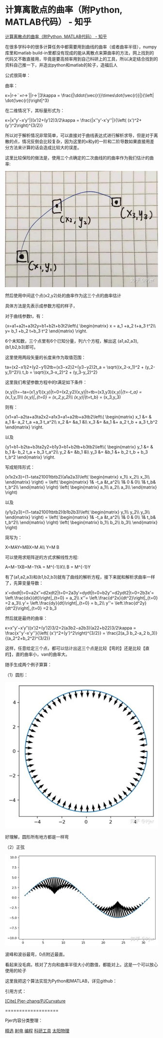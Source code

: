 # 计算离散点的曲率（附Python, MATLAB代码） - 知乎
[计算离散点的曲率（附Python, MATLAB代码） - 知乎](https://zhuanlan.zhihu.com/p/72083902) 

 在很多学科中的很多计算任务中都需要用到曲线的曲率（或者曲率半径），numpy库里和matlab build-in里都没有现成的能从离散点来算曲率的方法，网上找到的代码又不敢直接用，毕竟是要高频率用到自己科研上的工具，所以决定结合找到的资料自己推一下，并造出python和matlab的轮子，造福后人

公式很简单：

曲率：

κ=|r→¨×r→˙||r→˙|3\\kappa = \\frac{|\\ddot{\\vec{r}}\\times\\dot{\\vec{r}}|}{\\left| \\dot{\\vec{r}}\\right|^3}

在二维情况下，其标量形式为：

κ=|x″y′−x′y″|((x′)2+(y′)2)3/2\\kappa = \\frac{|x''y'-x'y''|}{\\left( (x')^2+(y')^2\\right)^{3/2}}

所以对于解析情况非常简单，可以直接对于曲线表达式进行解析求导，但是对于离散的点，情况反倒会比较复杂，因为这里的x和y的一阶和二阶导数如果直接用差分方法来计算的话会造成比较大的误差。

这里比较保险的做法是，使用三个点确定的二次曲线的的曲率作为我们估计的曲率:

![](https://github.com/ustczzh/MyClippings/blob/main/Images/2024-4-17%2014-11-50/064d4ef2-90bd-4dab-a66f-5f52ee0c43e3.jpeg?raw=true)

然后使用中间这个点(x2,y2)处的曲率作为这三个点的曲率估计

具体方法是先表示成参数方程的样子，

对于曲线参数t，有：

{x=a1+a2t+a3t2y=b1+b2t+b3t2\\left\\{ \\begin{matrix} x = a\_1 +a\_2 t+a\_3 t^2\\\ y= b\_1 +b\_2 t+b\_3 t^2 \\end{matrix} \\right.

6个未知数，三个点里有6个已知分量，列六个方程，解出这 (a1,a2,a3), (b1,b2,b3)即可。

这里使用两段矢量的长度来作为取值范围：

ta=(x2−x1)2+(y2−y1)2tb=(x3−x2)2+(y3−y2)2t\_a = \\sqrt{(x\_2-x\_1)^2 + (y\_2-y\_1)^2}\\\ t\_b = \\sqrt{(x\_3-x\_2)^2 + (y\_3-y\_2)^2}

这里我们希望参数方程中的t满足如下条件：

(x,y)|t=−ta=(x1,y1)(x,y)|t=0=(x2,y2)(x,y)|t=tb=(x3,y3)(x,y)|_{t=-t\_a} = (x\_1,y\_1)\\\ (x,y)|\_{t=0} = (x\_2,y\_2)\\\ (x,y)|_{t=t\_b} = (x\_3,y_3)

则有：

{x1=a1−a2ta+a3ta2x2=a1x3=a1+a2tb+a3tb2\\left\\{ \\begin{matrix} x\_1 &= & a\_1 &- a\_2 t\_a +a\_3 t\_a^2\\\ x\_2 &= &a\_1 &\\\ x\_3 &= &a\_1 &+ a\_2 t\_b + a\_3 t\_b^2 \\end{matrix} \\right.

以及

{y1=b1−b2ta+b3ta2y2=b1y3=b1+b2tb+b3tb2\\left\\{ \\begin{matrix} y\_1 &= & b\_1 &- b\_2 t\_a + b\_3 t\_a^2\\\ y\_2 &= &b\_1 &\\\ y\_3 &= &b\_1 &+ b\_2 t\_b + b\_3 t\_b^2 \\end{matrix} \\right.

写成矩阵形式：

(x1x2x3)=(1−tata21001tbtb2)(a1a2a3)\\left( \\begin{matrix} x\_1\\\ x\_2\\\ x\_3\\\ \\end{matrix} \\right) = \\left( \\begin{matrix} 1& -t\_a &t\_a^2\\\ 1& 0 & 0\\\ 1& t\_b& t\_b^2\\\ \\end{matrix} \\right) \\left( \\begin{matrix} a\_1\\\ a\_2\\\ a\_3\\\ \\end{matrix} \\right)

以及

(y1y2y3)=(1−tata21001tbtb2)(b1b2b3)\\left( \\begin{matrix} y\_1\\\ y\_2\\\ y\_3\\\ \\end{matrix} \\right) = \\left( \\begin{matrix} 1& -t\_a &t\_a^2\\\ 1& 0 & 0\\\ 1& t\_b& t\_b^2\\\ \\end{matrix} \\right) \\left( \\begin{matrix} b\_1\\\ b\_2\\\ b\_3\\\ \\end{matrix} \\right)

简写为：

X=MAY=MBX=M A\\\ Y=M B

可以使用求矩阵逆的方式求解线性方程:

A=M−1XB=M−1YA = M^{-1}X\\\ B = M^{-1}Y

有了(a1,a2,a3)和(b1,b2,b3)就有了曲线的解析方程，接下来就和解析求曲率一样了，先算变量导数：

x′=dxdt|t=0=a2x″=d2xdt2|t=0=2a3y′=dydt|t=0=b2y″=d2ydt2|t=0=2b3x'= \\left.\\frac{dx}{dt}\\right|_{t=0} = a\_2\\\ x''= \\left.\\frac{d^2x}{dt^2}\\right|\_{t=0} =2 a\_3\\\ y'= \\left.\\frac{dy}{dt}\\right|\_{t=0} = b\_2\\\ y''= \\left.\\frac{d^2y}{dt^2}\\right|\_{t=0} =2 b_3

然后就是最终的曲率：

κ=x″y′−x′y″((x′)2+(y′)2)3/2=2(a3b2−a2b3)(a22+b22)3/2\\kappa = \\frac{x''y'-x'y''}{\\left( (x')^2+(y')^2\\right)^{3/2}} = \\frac{2(a\_3 b\_2-a\_2 b\_3)}{(a\_2^2+b\_2^2)^{3/2}}

这样，任意给定三个点，都可以估计出这三个点是比较【弯的】还是比较【直的】，直的曲率小，van的曲率大。

随手生成两个例子算算：

（1）圆形：

![](https://github.com/ustczzh/MyClippings/blob/main/Images/2024-4-17%2014-11-50/9be48c59-1c6a-4613-ab5c-511ebc2c5946.jpeg?raw=true)

好理解，圆形所有地方都是一样弯

（2）正弦

![](https://github.com/ustczzh/MyClippings/blob/main/Images/2024-4-17%2014-11-50/42e8594e-3a9b-4226-a9f8-60a2833bec6a.jpeg?raw=true)

波峰和波谷最弯，0点附近最直。

看起来没毛病，核对了方向和曲率半径大小的数值，都能对上。这是一个可以放心使用的轮子

这里我把这个算法实现为Python和MATLAB，详见github：

引用方式：

[\[Cite\] Pjer-zhang/PJCurvature](https://link.zhihu.com/?target=https%3A//github.com/Pjer-zhang/PJCurvature/blob/master/cite.md)

  
===================

Pjer内容分类整理：

[精选](https://www.zhihu.com/collection/334151662) [射电](https://www.zhihu.com/collection/334150369) [编程](https://www.zhihu.com/collection/334149416) [科研工具](https://www.zhihu.com/collection/334151416) [太阳物理](https://www.zhihu.com/collection/334150296)